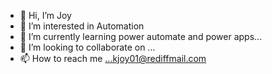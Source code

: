 - 👋 Hi, I’m Joy
- 👀 I’m interested in Automation
- 🌱 I’m currently learning power automate and power apps...
- 💞️ I’m looking to collaborate on ...
- 📫 How to reach me ...kjoy01@rediffmail.com

<!---
kjoy2/kjoy2 is a ✨ special ✨ repository because its `README.md` (this file) appears on your GitHub profile.
You can click the Preview link to take a look at your changes.
--->
